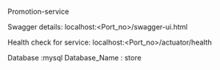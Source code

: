 Promotion-service

Swagger details:
localhost:<Port_no>/swagger-ui.html

Health check for service:
localhost:<Port_no>/actuator/health

Database :mysql
Database_Name : store
